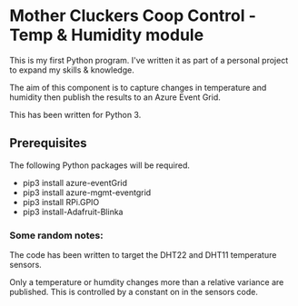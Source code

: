 # Mother Cluckers Coop Control - Temp & Humidity module
This is my first Python program. I've written it as part of a personal project to expand my skills & knowledge.

The aim of this component is to capture changes in temperature and humidity then publish the results to an Azure Event Grid.

This has been written for Python 3.

## Prerequisites
The following Python packages will be required.

- pip3 install azure-eventGrid
- pip3 install azure-mgmt-eventgrid
- pip3 install RPi.GPIO
- pip3 install-Adafruit-Blinka

### Some random notes:

The code has been written to target the DHT22 and DHT11 temperature sensors. 

Only a temperature or humdity changes more than a relative variance are published. This is controlled by a constant on in the sensors code.


